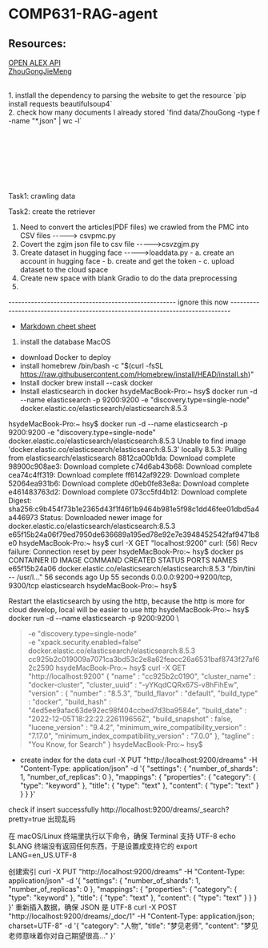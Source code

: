 # COMP631-RAG-agent


## Resources:
[OPEN ALEX API](https://docs.openalex.org/how-to-use-the-api/api-overview)
<br>
[ZhouGongJieMeng](https://www.zgjmorg.com)

<br>
1. instlall the dependency to parsing the website to get the resource
    `pip install requests beautifulsoup4`
<br>
2. check how many documents I already stored
   `find data/ZhouGong -type f -name "*.json" | wc -l`

<br>
<br>
<br>
<br>
<br>
<br>
<br>
<br>

Task1:
crawling data

Task2:
create the retriever
1. Need to convert the articles(PDF files) we crawled from the PMC into CSV files -----> csvpmc.py
2. Covert the zgjm json file to csv file ----->csvzgjm.py
3. Create dataset in hugging face ----->loaddata.py
       - a. create an account in hugging face
       - b. create and get the token
       - c. upload dataset to the cloud space
4. Create new space with blank Gradio to do the data preprocessing
5. 

---------------------------------------------------- ignore this now ------------------------------------------------------------------------------
- [Markdown cheet sheet](https://www.markdownguide.org/cheat-sheet/)
1. install the database
MacOS
- download Docker to deploy
- install homebrew
    /bin/bash -c "$(curl -fsSL https://raw.githubusercontent.com/Homebrew/install/HEAD/install.sh)"
- Install docker
    brew install --cask docker
- Install elasticsearch in docker
hsydeMacBook-Pro:~ hsy$ docker run -d --name elasticsearch -p 9200:9200 -e "discovery.type=single-node" docker.elastic.co/elasticsearch/elasticsearch:8.5.3

hsydeMacBook-Pro:~ hsy$ docker run -d --name elasticsearch -p 9200:9200 -e "discovery.type=single-node" docker.elastic.co/elasticsearch/elasticsearch:8.5.3
Unable to find image 'docker.elastic.co/elasticsearch/elasticsearch:8.5.3' locally
8.5.3: Pulling from elasticsearch/elasticsearch
8812ca00b1da: Download complete 
98900c908ae3: Download complete 
c74d6ab43b68: Download complete 
cea74c4ff319: Download complete 
ff6142af9229: Download complete 
52064ea931b6: Download complete 
d0eb0fe83e8a: Download complete 
e461483763d2: Download complete 
073cc5fd4b12: Download complete 
Digest: sha256:c9b454f73b1e2365d43f1f46f1b9464b981e5f98c1dd46fee01dbd5a4a446973
Status: Downloaded newer image for docker.elastic.co/elasticsearch/elasticsearch:8.5.3
e65f15b24a06f79ed7950de636689a195ed78e92e7e3948452542faf9471b8e0
hsydeMacBook-Pro:~ hsy$ curl -X GET "localhost:9200"
curl: (56) Recv failure: Connection reset by peer
hsydeMacBook-Pro:~ hsy$ docker ps
CONTAINER ID   IMAGE                                                 COMMAND                  CREATED          STATUS          PORTS                              NAMES
e65f15b24a06   docker.elastic.co/elasticsearch/elasticsearch:8.5.3   "/bin/tini -- /usr/l…"   56 seconds ago   Up 55 seconds   0.0.0.0:9200->9200/tcp, 9300/tcp   elasticsearch
hsydeMacBook-Pro:~ hsy$ 

Restart the elasticsearch by using the http, because the http is more for cloud develop, local will be easier to use http
hsydeMacBook-Pro:~ hsy$ docker run -d --name elasticsearch -p 9200:9200 \
>   -e "discovery.type=single-node" \
>   -e "xpack.security.enabled=false" \
>   docker.elastic.co/elasticsearch/elasticsearch:8.5.3
cc925b2c019009a7071ca3bd53c2e8a62feacc26a6531baf8743f27af62c2590
hsydeMacBook-Pro:~ hsy$ curl -X GET "http://localhost:9200"
{
  "name" : "cc925b2c0190",
  "cluster_name" : "docker-cluster",
  "cluster_uuid" : "-yYKqdCQRx67S-v8hFihEw",
  "version" : {
    "number" : "8.5.3",
    "build_flavor" : "default",
    "build_type" : "docker",
    "build_hash" : "4ed5ee9afac63de92ec98f404ccbed7d3ba9584e",
    "build_date" : "2022-12-05T18:22:22.226119656Z",
    "build_snapshot" : false,
    "lucene_version" : "9.4.2",
    "minimum_wire_compatibility_version" : "7.17.0",
    "minimum_index_compatibility_version" : "7.0.0"
  },
  "tagline" : "You Know, for Search"
}
hsydeMacBook-Pro:~ hsy$ 



- create index for the data
    curl -X PUT "http://localhost:9200/dreams" -H "Content-Type: application/json" -d '{
        "settings": {
            "number_of_shards": 1,
            "number_of_replicas": 0
        },
        "mappings": {
            "properties": {
            "category": { "type": "keyword" },
            "title": { "type": "text" },
            "content": { "type": "text" }
            }
        }
    }'

check if insert successfully
http://localhost:9200/dreams/_search?pretty=true
出现乱码

在 macOS/Linux 终端里执行以下命令，确保 Terminal 支持 UTF-8
echo $LANG
终端没有返回任何东西，于是设置成支持它的
export LANG=en_US.UTF-8

创建索引
curl -X PUT "http://localhost:9200/dreams" -H "Content-Type: application/json" -d '{
  "settings": {
    "number_of_shards": 1,
    "number_of_replicas": 0
  },
  "mappings": {
    "properties": {
      "category": { "type": "keyword" },
      "title": { "type": "text" },
      "content": { "type": "text" }
    }
  }
}'
重新插入数据，确保 JSON 是 UTF-8
curl -X POST "http://localhost:9200/dreams/_doc/1" -H "Content-Type: application/json; charset=UTF-8" -d '{
  "category": "人物",
  "title": "梦见老师",
  "content": "梦见老师意味着你对自己期望很高..."
}'






